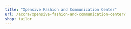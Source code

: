 ```yaml
---
title: "Xpensive Fashion and Communication Center"
url: /accra/xpensive-fashion-and-communication-center/
shop: tailor
---
```

